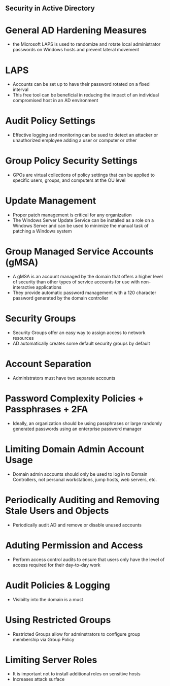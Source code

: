 ## Security in Active Directory

# General AD Hardening Measures
- the Microsoft LAPS is used to randomize and rotate local administrator passwords on Windows hosts and prevent lateral movement

# LAPS
- Accounts can be set up to have their password rotated on a fixed interval
- This free tool can be beneficial in reducing the impact of an individual compromised host in an AD environment

# Audit Policy Settings
- Effective logging and monitoring can be sued to detect an attacker or unauthorized employee adding a user or computer or other

# Group Policy Security Settings
- GPOs are virtual collections of policy settings that can be applied to specific users, groups, and computers at the OU level

# Update Management
- Proper patch management is critical for any organization
- The Windows Server Update Service can be installed as a role on a Windows Server and can be used to minimize the manual task of patching a Windows system

# Group Managed Service Accounts (gMSA)
- A gMSA is an account managed by the domain that offers a higher level of security than other types of service accounts for use with non-interactive applications
- They provide automatic password management with a 120 character password generated by the domain controller

# Security Groups
- Security Groups offer an easy way to assign access to network resources
- AD automatically creates some default security groups by default

# Account Separation
- Administrators must have two separate accounts

# Password Complexity Policies + Passphrases + 2FA
- Ideally, an organization should be using passphrases or large randomly generated passwords using an enterprise password manager

# Limiting Domain Admin Account Usage
- Domain admin accounts should only be used to log in to Domain Controllers, not personal workstations, jump hosts, web servers, etc.

# Periodically Auditing and Removing Stale Users and Objects
- Periodically audit AD and remove or disable unused accounts

# Aduting Permission and Access
- Perform access control audits to ensure that users only have the level of access required for their day-to-day work

# Audit Policies & Logging
- Visibilty into the domain is a must

# Using Restricted Groups
- Restricted Groups allow for adminstrators to configure group membership via Group Policy

# Limiting Server Roles
- It is important not to install additional roles on sensitive hosts
- Increases attack surface

